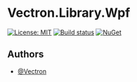# Vectron.Library.Wpf
[![License: MIT](https://img.shields.io/badge/License-MIT-green.svg)](https://github.com/Vectron/Vectron.Library.Wpf/blob/main/LICENSE.txt)
[![Build status](https://github.com/Vectron/Vectron.Library.Wpf/actions/workflows/BuildTestDeploy.yml/badge.svg)](https://github.com/Vectron/Vectron.Library.Wpf/actions)
[![NuGet](https://img.shields.io/nuget/v/Vectron.Library.Wpf.svg)](https://www.nuget.org/packages/Vectron.Library.Wpf)


## Authors

- [@Vectron](https://www.github.com/Vectron)
